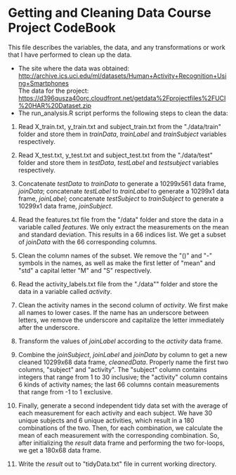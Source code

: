 Getting and Cleaning Data Course Project CodeBook
=================================================
This file describes the variables, the data, and any transformations or work that I have performed to clean up the data.  
* The site where the data was obtained:  
http://archive.ics.uci.edu/ml/datasets/Human+Activity+Recognition+Using+Smartphones      
The data for the project:  
https://d396qusza40orc.cloudfront.net/getdata%2Fprojectfiles%2FUCI%20HAR%20Dataset.zip  
* The run_analysis.R script performs the following steps to clean the data:   
 1. Read  X_train.txt,  y_train.txt and  subject_train.txt from the "./data/train" folder and store them in *trainData*, *trainLabel* and *trainSubject* variables respectively.       

 2. Read X_test.txt, y_test.txt and subject_test.txt from the "./data/test" folder and store them in *testData*, *testLabel* and *testsubject* variables respectively.  

 3. Concatenate *testData* to *trainData* to generate a 10299x561 data frame, *joinData*; concatenate *testLabel* to *trainLabel* to generate a 10299x1 data frame, *joinLabel*; concatenate *testSubject* to *trainSubject* to generate a 10299x1 data frame, *joinSubject*.  

 4. Read the features.txt file from the "/data" folder and store the data in a variable called *features*. We only extract the measurements on the mean and standard deviation. This results in a 66 indices list. We get a subset of *joinData* with the 66 corresponding columns.  

 5. Clean the column names of the subset. We remove the "()" and "-" symbols in the names, as well as make the first letter of "mean" and "std" a capital letter "M" and "S" respectively.   

 6. Read the activity_labels.txt file from the "./data"" folder and store the data in a variable called *activity*.  

 7. Clean the activity names in the second column of *activity*. We first make all names to lower cases. If the name has an underscore between letters, we remove the underscore and capitalize the letter immediately after the underscore.  

 8. Transform the values of *joinLabel* according to the *activity* data frame.  

 9. Combine the *joinSubject*, *joinLabel* and *joinData* by column to get a new cleaned 10299x68 data frame, *cleanedData*. Properly name the first two columns, "subject" and "activity". The "subject" column contains integers that range from 1 to 30 inclusive; the "activity" column contains 6 kinds of activity names; the last 66 columns contain measurements that range from -1 to 1 exclusive.  

 10. Finally, generate a second independent tidy data set with the average of each measurement for each activity and each subject. We have 30 unique subjects and 6 unique activities, which result in a 180 combinations of the two. Then, for each combination, we calculate the mean of each measurement with the corresponding combination. So, after initializing the *result* data frame and performing the two for-loops, we get a 180x68 data frame.

 11. Write the *result* out to "tidyData.txt" file in current working directory. 
 
